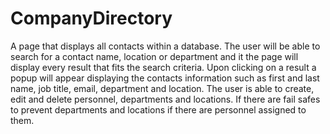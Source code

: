 # CompanyDirectory
A page that displays all contacts within a database. The user will be able to search for a contact name, location or department and it the page will display every result that fits the search criteria. 
Upon clicking on a result a popup will appear displaying the contacts information such as first and last name, job title, email, department and location. 
The user is able to create, edit and delete personnel, departments and locations.
If there are fail safes to prevent departments and locations if there are personnel assigned to them.
